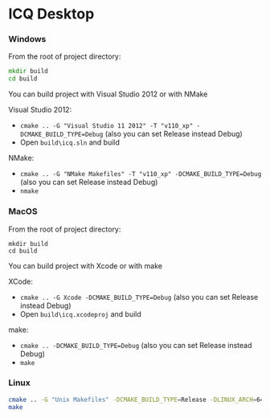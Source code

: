 # ICQ Desktop

### Windows

From the root of project directory:

```cmd
mkdir build
cd build
```

You can build project with Visual Studio 2012 or with NMake

Visual Studio 2012:

* `cmake .. -G "Visual Studio 11 2012" -T "v110_xp" -DCMAKE_BUILD_TYPE=Debug` (also you can set Release instead Debug)
* Open `build\icq.sln` and build

NMake:
    
* `cmake .. -G "NMake Makefiles" -T "v110_xp" -DCMAKE_BUILD_TYPE=Debug` (also you can set Release instead Debug)
* `nmake`


### MacOS

From the root of project directory:

```
mkdir build
cd build
```

You can build project with Xcode or with make

XCode:

* `cmake .. -G Xcode -DCMAKE_BUILD_TYPE=Debug` (also you can set Release instead Debug)
* Open `build\icq.xcodeproj` and build

make:

* `cmake .. -DCMAKE_BUILD_TYPE=Debug` (also you can set Release instead Debug)
* `make`

### Linux

```sh
cmake .. -G "Unix Makefiles" -DCMAKE_BUILD_TYPE=Release -DLINUX_ARCH=64|32
make
```
